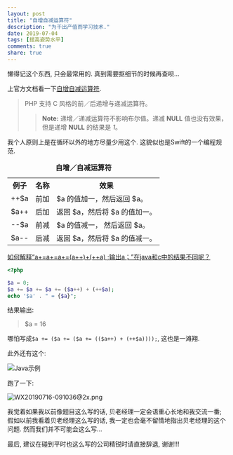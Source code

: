 ```yaml
---
layout: post
title: "自增自减运算符"
description: "为干出产值而学习技术."
date: 2019-07-04
tags: [提高姿势水平]
comments: true
share: true
---
```



懒得记这个东西, 只会最常用的. 真到需要抠细节的时候再查呗...

上官方文档看一下[自增自减运算符](https://www.php.net/manual/zh/language.operators.increment.php).

> PHP 支持 C 风格的前／后递增与递减运算符。
> 
> > **Note:** 递增／递减运算符不影响布尔值。递减 **NULL** 值也没有效果，但是递增 **NULL** 的结果是 *1*。


我个人原则上是在循环以外的地方尽量少用这个. 这貌似也是Swift的一个编程规范.

<table>
  <caption><strong>自增／自减运算符</strong></caption>
  <tr>
    <th>例子</th>
    <th>名称</th>
    <th>效果</th>
  </tr>
  <tr>
    <td>++$a</td>
    <td>前加</td>
    <td>$a 的值加一，然后返回 $a。</td>
  </tr>
  <tr>
    <td>$a++</td>
    <td>后加</td>
    <td>返回 $a，然后将 $a 的值加一。</td>
  </tr>
  <tr>
    <td>--$a</td>
    <td>前减</td>
    <td>$a 的值减一， 然后返回 $a。</td>
  </tr>
  <tr>
    <td>$a--</td>
    <td>后减</td>
    <td>返回 $a，然后将 $a 的值减一。</td>
  </tr>
</table>


[如何解释“a+=a+=a+=(a++)+(++a) ;输出a；”在java和c中的结果不同呢？](https://www.zhihu.com/question/34590874)


```php
<?php

$a = 0;
$a += $a += $a += ($a++) + (++$a);
echo '$a' . " = {$a}";
```

结果输出:

> $a = 16


哪怕写成`$a += ($a += ($a += (($a++) + (++$a))));`, 这也是一滩翔.

此外还有这个:

![Java示例](https://i.loli.net/2019/07/16/5d2d23be0cf9230696.png)

跑了一下:

![WX20190716-091036@2x.png](https://i.loli.net/2019/07/16/5d2d2424cc9f062690.png)

我觉着如果我以前像题目这么写的话, 贝老经理一定会语重心长地和我交流一番; 假如以前我看着贝老经理这么写的话, 我一定也会毫不留情地指出贝老经理的这个问题. 然而我们并不可能会这么写...


最后, 建议在碰到平时也这么写的公司精锐时请直接辞退, 谢谢!!!